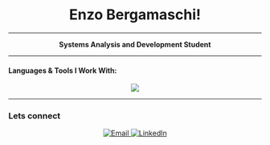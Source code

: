 <h1 align="center">Enzo Bergamaschi!</h1>

---

<p align="center">
  <strong>Systems Analysis and Development Student</strong><br>
</p>

---

#### Languages & Tools I Work With:
<p align="center">
  <img src="https://skillicons.dev/icons?i=html,css,js,php,python,java,cs,c,git" />
</p>

---

### Lets connect

<p align="center">
  <a href="mailto:enzo.b.lourenco@gmail.com">
    <img src="https://img.shields.io/badge/Email-D14836?style=for-the-badge&logo=gmail&logoColor=white" alt="Email"/>
  </a>
  <a href="https://www.linkedin.com/in/enzo-bergamaschi-lourenço-35618728a" target="_blank">
    <img src="https://img.shields.io/badge/LinkedIn-0077B5?style=for-the-badge&logo=linkedin&logoColor=white" alt="LinkedIn"/>
  </a>
</p>
